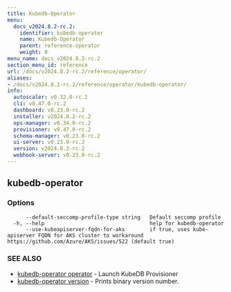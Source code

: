 ```yaml
---
title: Kubedb-Operator
menu:
  docs_v2024.8.2-rc.2:
    identifier: kubedb-operator
    name: Kubedb-Operator
    parent: reference-operator
    weight: 0
menu_name: docs_v2024.8.2-rc.2
section_menu_id: reference
url: /docs/v2024.8.2-rc.2/reference/operator/
aliases:
- /docs/v2024.8.2-rc.2/reference/operator/kubedb-operator/
info:
  autoscaler: v0.32.0-rc.2
  cli: v0.47.0-rc.2
  dashboard: v0.23.0-rc.2
  installer: v2024.8.2-rc.2
  ops-manager: v0.34.0-rc.2
  provisioner: v0.47.0-rc.2
  schema-manager: v0.23.0-rc.2
  ui-server: v0.23.0-rc.2
  version: v2024.8.2-rc.2
  webhook-server: v0.23.0-rc.2
---
```


## kubedb-operator



### Options

```
      --default-seccomp-profile-type string   Default seccomp profile
  -h, --help                                  help for kubedb-operator
      --use-kubeapiserver-fqdn-for-aks        if true, uses kube-apiserver FQDN for AKS cluster to workaround https://github.com/Azure/AKS/issues/522 (default true)
```

### SEE ALSO

* [kubedb-operator operator](/docs/v2024.8.2-rc.2/reference/operator/kubedb-operator_operator)	 - Launch KubeDB Provisioner
* [kubedb-operator version](/docs/v2024.8.2-rc.2/reference/operator/kubedb-operator_version)	 - Prints binary version number.

